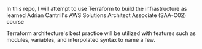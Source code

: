 In this repo, I will attempt to use Terraform to build the infrastructure as learned Adrian Cantrill's AWS Solutions Architect Associate (SAA-C02) course

Terraform architecture's best practice will be utilized with features such as modules, variables, and interpolated syntax to name a few.